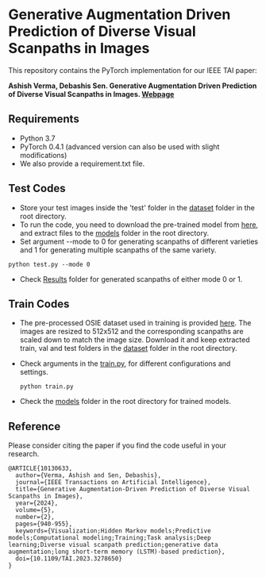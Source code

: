 # Generative Augmentation Driven Prediction of Diverse Visual Scanpaths in Images
This repository contains the PyTorch implementation for our IEEE TAI paper:

**Ashish Verma, Debashis Sen. Generative Augmentation Driven Prediction of Diverse Visual Scanpaths in Images. [Webpage](https://ashishverma03.github.io/Diverse-Visual-Scanpath)**

## Requirements
* Python 3.7
* PyTorch 0.4.1 (advanced version can also be used with slight modifications)
* We also provide a requirement.txt file.

## Test Codes

* Store your test images inside the 'test' folder in the [dataset](https://github.com/ashishverma03/Diverse-Visual-Scanpath/tree/main/dataset) folder in the root directory. 
* To run the code, you need to download the pre-trained model from [here](https://drive.google.com/drive/u/1/folders/18MQwqiqVuIn5sGf2ngZlRj2_PZSeXFWN), and extract files to the [models](https://github.com/ashishverma03/Diverse-Visual-Scanpath/tree/main/models) folder in the root directory.
* Set argument --mode to 0 for generating scanpaths of different varieties and 1 for generating multiple scanpaths of the same variety.

```run the code
python test.py --mode 0
```
* Check [Results](https://github.com/ashishverma03/Diverse-Visual-Scanpath/tree/main/Results) folder for generated scanpaths of either mode 0 or 1.

## Train Codes

* The pre-processed OSIE dataset used in training is provided [here](https://drive.google.com/drive/u/1/folders/18MQwqiqVuIn5sGf2ngZlRj2_PZSeXFWN). The images are resized to 512x512 and the corresponding scanpaths are scaled down to match the image size. Download it and keep extracted train, val and test folders in the [dataset](https://github.com/ashishverma03/Diverse-Visual-Scanpath/tree/main/dataset) folder in the root directory.
* Check arguments in the [train.py](https://github.com/ashishverma03/Diverse-Visual-Scanpath/blob/main/train.py), for different configurations and settings.

  ``` run the codes
  python train.py
  ```
* Check the [models](https://github.com/ashishverma03/Diverse-Visual-Scanpath/tree/main/models) folder in the root directory for trained models.

## Reference
Please consider citing the paper if you find the code useful in your research.
```
@ARTICLE{10130633,
  author={Verma, Ashish and Sen, Debashis},
  journal={IEEE Transactions on Artificial Intelligence}, 
  title={Generative Augmentation-Driven Prediction of Diverse Visual Scanpaths in Images}, 
  year={2024},
  volume={5},
  number={2},
  pages={940-955},
  keywords={Visualization;Hidden Markov models;Predictive models;Computational modeling;Training;Task analysis;Deep learning;Diverse visual scanpath prediction;generative data augmentation;long short-term memory (LSTM)-based prediction},
  doi={10.1109/TAI.2023.3278650}
}
```


